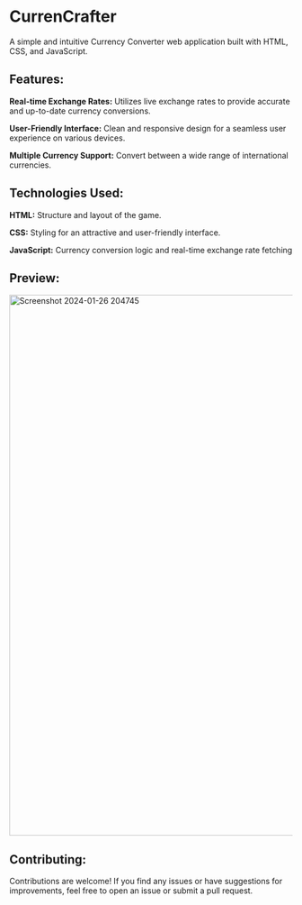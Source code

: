 ﻿# CurrenCrafter
A simple and intuitive Currency Converter web application built with HTML, CSS, and JavaScript.

<h2>Features:</h2>
<p><b>Real-time Exchange Rates:</b> Utilizes live exchange rates to provide accurate and up-to-date currency conversions.</p>
<p><b>User-Friendly Interface:</b> Clean and responsive design for a seamless user experience on various devices.</p>
<p><b>Multiple Currency Support:</b> Convert between a wide range of international currencies.</p>

<h2>Technologies Used:</h2>
<p><b>HTML:</b> Structure and layout of the game.</p>
<p><b>CSS:</b> Styling for an attractive and user-friendly interface.</p>
<p><b>JavaScript:</b> Currency conversion logic and real-time exchange rate fetching</p>

<h2>Preview:</h2>
<img width="960" alt="Screenshot 2024-01-26 204745" src="https://github.com/Deepanshi1523/CurrenCrafter/assets/104934054/b19fe893-bd72-4e32-bfc1-ccd3a88adcdb">

<h2>Contributing:</h2>
<p>Contributions are welcome! If you find any issues or have suggestions for improvements, feel free to open an issue or submit a pull request.</p>
